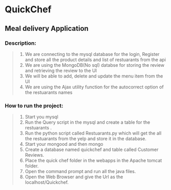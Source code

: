 # QuickChef
## Meal delivery Application

### Description:

> 1. We are connecting to the mysql database for the login, Register and store all the product details and list of restuarants from the api
> 2. We are using the MongoDB(No sql) databse for storing the review and retrieving the review to the UI
> 3. We will be able to add, delete and update the menu item from the UI
> 4. We are using the Ajax utility function for the autocorrect option of the restuarants names

### How to run the project:

> 1. Start you mysql
> 2. Run the Query script in the mysql and create a table for the restuarants .
> 3. Run the python script called Restuarants.py which will get the all the restuarants from the yelp and store it in the database.
> 4. Start your mongood and then mongo
> 5. Create a database named quickchef and table called Customer Reviews.
> 6. Place the quick chef folder in the webapps in the Apache tomcat folder.
> 7. Open the command prompt and run all the java files.
> 8. Open the Web Browser and give the Url as the localhost/Quickchef.


